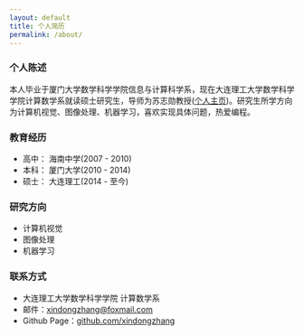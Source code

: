 ```yaml
---
layout: default
title: 个人简历
permalink: /about/
---
```


### 个人陈述
本人毕业于厦门大学数学科学学院信息与计算科学系，现在大连理工大学数学科学学院计算数学系就读硕士研究生，导师为苏志勋教授([个人主页](http://cggi.dlut.edu.cn/?page_id=221))。研究生所学方向为计算机视觉、图像处理、机器学习，喜欢实现具体问题，热爱编程。

### 教育经历

* 高中： 海南中学(2007 - 2010)
* 本科： 厦门大学(2010 - 2014)
* 硕士： 大连理工(2014 - 至今)

### 研究方向
* 计算机视觉
* 图像处理
* 机器学习

### 联系方式

* 大连理工大学数学科学学院 计算数学系
* 邮件：[xindongzhang@foxmail.com](mailto:xindongzhang@foxmail.com)
* Github Page：[github.com/xindongzhang](https://github.com/xindongzhang)